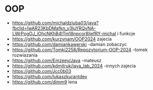 # OOP
- https://github.com/michaldziuba03/java?fbclid=IwAR23KbDMafkn_v3IuYRQvNA-LWrPogOJ_iOhcNKhB4ITm18npcor8liefRY-michal i funkcje
- https://github.com/kurzynam/OOP2024 zajecia
- https://github.com/damiankawerski -damian zobaczyc
- https://github.com/Tomki2258/Repozytorium-OOP-2024 -tomek rozwiazania
- https://github.com/Emzeey/Java -mateusz
- https://github.com/kdmitruk/java_lab_2024 -innych zajecia
- https://github.com/Jcc0b03
- https://github.com/lukaszkurantdev
- https://github.com/dimm9 lena
